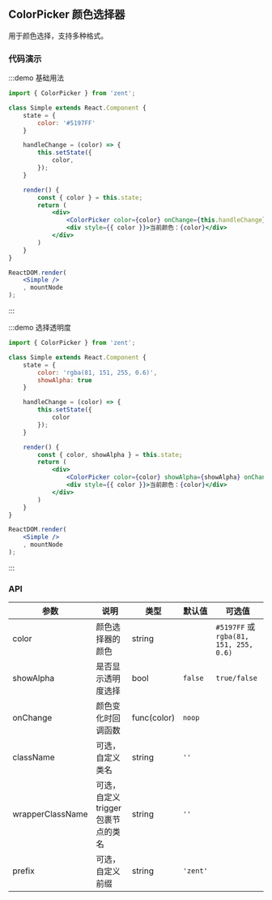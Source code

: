 ## ColorPicker 颜色选择器

用于颜色选择，支持多种格式。

### 代码演示

:::demo 基础用法
```jsx
import { ColorPicker } from 'zent';

class Simple extends React.Component {
	state = {
		color: '#5197FF'
	}

	handleChange = (color) => {
		this.setState({
			color,
		});
	}

	render() {
		const { color } = this.state;
		return (
			<div>
				<ColorPicker color={color} onChange={this.handleChange} />
				<div style={{ color }}>当前颜色：{color}</div>
			</div>
		)
	}
}

ReactDOM.render(
	<Simple />
	, mountNode
);

```
:::


:::demo 选择透明度
```jsx
import { ColorPicker } from 'zent';

class Simple extends React.Component {
	state = {
		color: 'rgba(81, 151, 255, 0.6)',
		showAlpha: true
	}

	handleChange = (color) => {
		this.setState({
			color
		});
	}

	render() {
		const { color, showAlpha } = this.state;
		return (
			<div>
				<ColorPicker color={color} showAlpha={showAlpha} onChange={this.handleChange} />
				<div style={{ color }}>当前颜色：{color}</div>
			</div>
		)
	}
}

ReactDOM.render(
	<Simple />
	, mountNode
);

```
:::

### API

| 参数            | 说明               | 类型                |  默认值   | 可选值 |
| ------------- | ------------------- | ------------------- | ----------- | --------- |
| color         | 颜色选择器的颜色      | string              |          |   `#5197FF` 或  `rgba(81, 151, 255, 0.6)`  |
| showAlpha     | 是否显示透明度选择    | bool                | `false`  |   `true/false`     |
| onChange      | 颜色变化时回调函数    | func(color)         | `noop`   |         |
| className     | 可选，自定义类名      | string              | `''`     |         |
| wrapperClassName | 可选，自定义trigger包裹节点的类名 | string | `''`    |         |
| prefix        | 可选，自定义前缀      | string              | `'zent'` |         |
